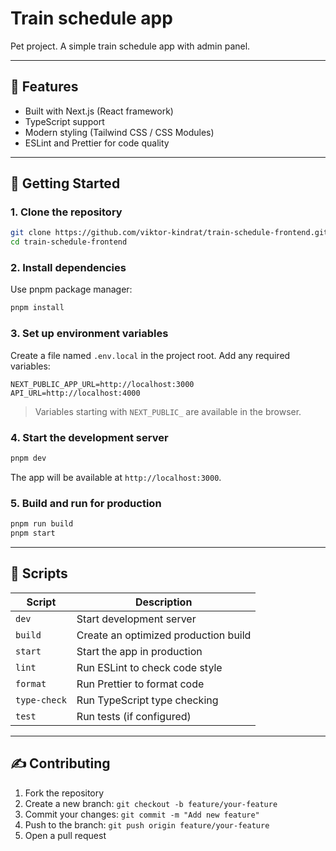 # Train schedule app

Pet project. A simple train schedule app with admin panel. 

---

## 📌 Features

- Built with Next.js (React framework)
- TypeScript support
- Modern styling (Tailwind CSS / CSS Modules)
- ESLint and Prettier for code quality

---

## 🚀 Getting Started

### 1. Clone the repository
```bash
git clone https://github.com/viktor-kindrat/train-schedule-frontend.git
cd train-schedule-frontend
````

### 2. Install dependencies

Use pnpm package manager:

```bash
pnpm install
```

### 3. Set up environment variables

Create a file named `.env.local` in the project root. Add any required variables:

```dotenv
NEXT_PUBLIC_APP_URL=http://localhost:3000
API_URL=http://localhost:4000
```

> Variables starting with `NEXT_PUBLIC_` are available in the browser.

### 4. Start the development server

```bash
pnpm dev
```

The app will be available at `http://localhost:3000`.

### 5. Build and run for production

```bash
pnpm run build
pnpm start
```

---

## 🧞 Scripts

| Script       | Description                          |
| ------------ | ------------------------------------ |
| `dev`        | Start development server             |
| `build`      | Create an optimized production build |
| `start`      | Start the app in production          |
| `lint`       | Run ESLint to check code style       |
| `format`     | Run Prettier to format code          |
| `type-check` | Run TypeScript type checking         |
| `test`       | Run tests (if configured)            |

---

## ✍️ Contributing

1. Fork the repository
2. Create a new branch: `git checkout -b feature/your-feature`
3. Commit your changes: `git commit -m "Add new feature"`
4. Push to the branch: `git push origin feature/your-feature`
5. Open a pull request

